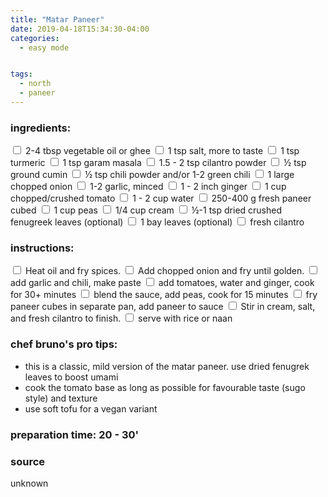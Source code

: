 ```yaml
---
title: "Matar Paneer"
date: 2019-04-18T15:34:30-04:00
categories:
  - easy mode


tags:
  - north
  - paneer
---
```


### ingredients:

<input type="checkbox"> 2-4 tbsp vegetable oil or ghee
<input type="checkbox"> 1 tsp salt, more to taste
<input type="checkbox"> 1 tsp turmeric
<input type="checkbox"> 1 tsp garam masala
<input type="checkbox"> 1.5 - 2 tsp cilantro powder
<input type="checkbox"> ½ tsp ground cumin
<input type="checkbox"> ½ tsp chili powder and/or 1-2 green chili
<input type="checkbox"> 1 large chopped onion
<input type="checkbox"> 1-2 garlic, minced
<input type="checkbox"> 1 - 2 inch ginger
<input type="checkbox"> 1 cup chopped/crushed tomato
<input type="checkbox"> 1 - 2 cup water
<input type="checkbox"> 250-400 g fresh paneer cubed
<input type="checkbox"> 1 cup peas
<input type="checkbox"> 1/4 cup cream 
<input type="checkbox"> ½-1 tsp dried crushed fenugreek leaves  (optional)
<input type="checkbox"> 1 bay leaves (optional)
<input type="checkbox"> fresh cilantro

### instructions:
<input type="checkbox"> Heat oil and fry spices.
<input type="checkbox"> Add chopped onion and fry until golden.
<input type="checkbox"> add garlic and chili, make paste
<input type="checkbox"> add tomatoes, water and ginger, cook for 30+ minutes
<input type="checkbox"> blend the sauce, add peas, cook for 15 minutes
<input type="checkbox"> fry paneer cubes in separate pan, add paneer to sauce
<input type="checkbox"> Stir in cream, salt, and fresh cilantro to finish.
<input type="checkbox"> serve with rice or naan

### chef bruno's pro tips:

- this is a classic, mild version of the matar paneer. use dried fenugrek leaves to boost umami
- cook the tomato base as long as possible for favourable taste (sugo style) and texture
- use soft tofu for a vegan variant

### preparation time: 20 - 30'

### source

unknown
